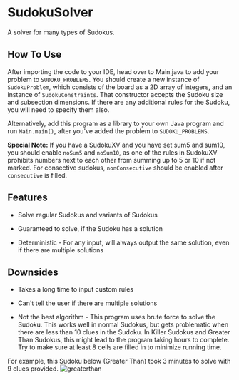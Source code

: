 # SudokuSolver
A solver for many types of Sudokus.

## How To Use
After importing the code to your IDE, head over to Main.java to add your problem to ```SUDOKU_PROBLEMS```. You should create a new instance of ```SudokuProblem```, which consists of the board as a 2D array of integers, and an instance of ```SudokuConstraints```. That constructor accepts the Sudoku size and subsection dimensions. If there are any additional rules for the Sudoku, you will need to specify them also.

Alternatively, add this program as a library to your own Java program and run ```Main.main()```, after you've added the problem to ```SUDOKU_PROBLEMS```.

**Special Note:** If you have a SudokuXV and you have set sum5 and sum10, you should enable ```noSum5``` and ```noSum10```, as one of the rules in SudokuXV prohibits numbers next to each other from summing up to 5 or 10 if not marked. For consective sudokus, ```nonConsecutive``` should be enabled after ```consecutive``` is filled.

## Features
* Solve regular Sudokus and variants of Sudokus

* Guaranteed to solve, if the Sudoku has a solution

* Deterministic - For any input, will always output the same solution, even if there are multiple solutions

## Downsides
* Takes a long time to input custom rules

* Can't tell the user if there are multiple solutions

* Not the best algorithm - This program uses brute force to solve the Sudoku. This works well in normal Sudokus, but gets problematic when there are less than 10 clues in the Sudoku. In Killer Sudokus and Greater Than Sudokus, this might lead to the program taking hours to complete. Try to make sure at least 8 cells are filled in to minimize running time.

For example, this Sudoku below (Greater Than) took 3 minutes to solve with 9 clues provided.
![greaterthan](https://user-images.githubusercontent.com/15678918/60406990-b10f3e80-9b86-11e9-8b33-dd5d0a3260f2.png)

